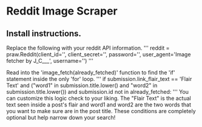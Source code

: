 # Reddit Image Scraper

## Install instructions.
Replace the following with your reddit API information.
'''
reddit = praw.Reddit(client_id='',
                     client_secret='',
                     password='',
                     user_agent='Image fetcher by J_C___',
                     username='')
'''

Read into the 'image_fetch(already_fetched)' function to find the 'if' statement inside the only 'for' loop.
'''
if submission.link_flair_text == 'Flair Text' and ("word1" in submission.title.lower() and "word2" in submission.title.lower()) and submission.id not in already_fetched:
'''
You can customize this logic check to your liking. The "Flair Text" is the actual text seen inside a post's flair and word1 and word2 are the two words that you want to make sure are in the post title.
These conditions are completely optional but help narrow down your search!
